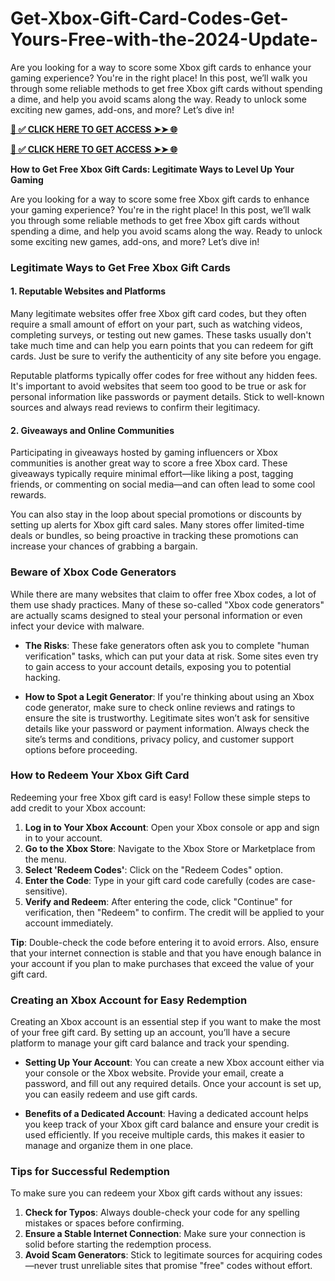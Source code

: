 # Get-Xbox-Gift-Card-Codes-Get-Yours-Free-with-the-2024-Update-
Are you looking for a way to score some Xbox gift cards to enhance your gaming experience? You're in the right place! In this post, we’ll walk you through some reliable methods to get free Xbox gift cards without spending a dime, and help you avoid scams along the way. Ready to unlock some exciting new games, add-ons, and more? Let’s dive in!

**[📌 ✅ CLICK HERE TO GET ACCESS ➤➤ 🌐](https://toptoolmy.blogspot.com/)**


**[📌 ✅ CLICK HERE TO GET ACCESS ➤➤ 🌐](https://toptoolmy.blogspot.com/)**


**How to Get Free Xbox Gift Cards: Legitimate Ways to Level Up Your Gaming**

Are you looking for a way to score some free Xbox gift cards to enhance your gaming experience? You're in the right place! In this post, we’ll walk you through some reliable methods to get free Xbox gift cards without spending a dime, and help you avoid scams along the way. Ready to unlock some exciting new games, add-ons, and more? Let’s dive in!

### Legitimate Ways to Get Free Xbox Gift Cards

#### 1. **Reputable Websites and Platforms**
Many legitimate websites offer free Xbox gift card codes, but they often require a small amount of effort on your part, such as watching videos, completing surveys, or testing out new games. These tasks usually don't take much time and can help you earn points that you can redeem for gift cards. Just be sure to verify the authenticity of any site before you engage.

Reputable platforms typically offer codes for free without any hidden fees. It's important to avoid websites that seem too good to be true or ask for personal information like passwords or payment details. Stick to well-known sources and always read reviews to confirm their legitimacy.

#### 2. **Giveaways and Online Communities**
Participating in giveaways hosted by gaming influencers or Xbox communities is another great way to score a free Xbox card. These giveaways typically require minimal effort—like liking a post, tagging friends, or commenting on social media—and can often lead to some cool rewards.

You can also stay in the loop about special promotions or discounts by setting up alerts for Xbox gift card sales. Many stores offer limited-time deals or bundles, so being proactive in tracking these promotions can increase your chances of grabbing a bargain.

### Beware of Xbox Code Generators

While there are many websites that claim to offer free Xbox codes, a lot of them use shady practices. Many of these so-called "Xbox code generators" are actually scams designed to steal your personal information or even infect your device with malware.

- **The Risks**: These fake generators often ask you to complete "human verification" tasks, which can put your data at risk. Some sites even try to gain access to your account details, exposing you to potential hacking.
  
- **How to Spot a Legit Generator**: If you're thinking about using an Xbox code generator, make sure to check online reviews and ratings to ensure the site is trustworthy. Legitimate sites won’t ask for sensitive details like your password or payment information. Always check the site’s terms and conditions, privacy policy, and customer support options before proceeding.

### How to Redeem Your Xbox Gift Card

Redeeming your free Xbox gift card is easy! Follow these simple steps to add credit to your Xbox account:

1. **Log in to Your Xbox Account**: Open your Xbox console or app and sign in to your account.
2. **Go to the Xbox Store**: Navigate to the Xbox Store or Marketplace from the menu.
3. **Select 'Redeem Codes'**: Click on the "Redeem Codes" option.
4. **Enter the Code**: Type in your gift card code carefully (codes are case-sensitive).
5. **Verify and Redeem**: After entering the code, click "Continue" for verification, then "Redeem" to confirm. The credit will be applied to your account immediately.

**Tip**: Double-check the code before entering it to avoid errors. Also, ensure that your internet connection is stable and that you have enough balance in your account if you plan to make purchases that exceed the value of your gift card.

### Creating an Xbox Account for Easy Redemption

Creating an Xbox account is an essential step if you want to make the most of your free gift card. By setting up an account, you’ll have a secure platform to manage your gift card balance and track your spending.

- **Setting Up Your Account**: You can create a new Xbox account either via your console or the Xbox website. Provide your email, create a password, and fill out any required details. Once your account is set up, you can easily redeem and use gift cards.
  
- **Benefits of a Dedicated Account**: Having a dedicated account helps you keep track of your Xbox gift card balance and ensure your credit is used efficiently. If you receive multiple cards, this makes it easier to manage and organize them in one place.

### Tips for Successful Redemption

To make sure you can redeem your Xbox gift cards without any issues:

1. **Check for Typos**: Always double-check your code for any spelling mistakes or spaces before confirming.
2. **Ensure a Stable Internet Connection**: Make sure your connection is solid before starting the redemption process.
3. **Avoid Scam Generators**: Stick to legitimate sources for acquiring codes—never trust unreliable sites that promise "free" codes without effort.
